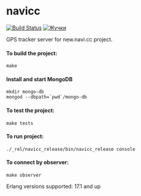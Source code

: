 navicc
======
[![Build Status](https://travis-ci.org/baden/navicc.png)](https://travis-ci.org/baden/navicc)
[![Жучки](https://badge.waffle.io/baden/navicc.svg?label=ready&title=Ready)](http://waffle.io/baden/navicc)

GPS tracker server for new.navi.cc project.

#### To build the project:

    make

#### Install and start MongoDB

    mkdir mongo-db
    mongod --dbpath=`pwd`/mongo-db

#### To test the project:

    make tests

#### To run project:

    ./_rel/navicc_release/bin/navicc_release console

#### To connect by observer:

    make observer

Erlang versions supported: 17.1 and up
